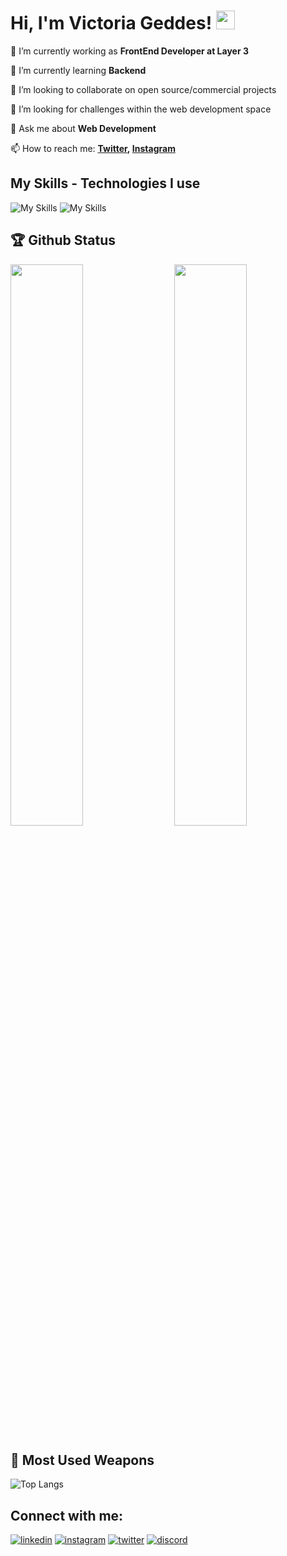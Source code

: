 

<!--
**toiaa/toiaa** is a ✨ _special_ ✨ repository because its `README.md` (this file) appears on your GitHub profile.

Here are some ideas to get you started:

- 🔭 I’m currently working on ...
- 🌱 I’m currently learning ...
- 👯 I’m looking to collaborate on ...
- 🤔 I’m looking for help with ...
- 💬 Ask me about ...
- 📫 How to reach me: ...
- 😄 Pronouns: ...
- ⚡ Fun fact: ...
-->
<!--
-->
# Hi, I'm Victoria Geddes! <img src="https://raw.githubusercontent.com/MartinHeinz/MartinHeinz/master/wave.gif" width="30px" height="30px">

🔭 I’m currently working as **FrontEnd Developer at Layer 3**

🌱 I’m currently learning **Backend**

👯 I’m looking to collaborate on open source/commercial projects

🤔 I’m looking for challenges within the web development space

💬 Ask me about **Web Development**

📫 How to reach me: **[Twitter](https://x.com/toiagedd), [Instagram](https://instagram.com/toiagedd)**

## My Skills - Technologies I use
![My Skills](https://skillicons.dev/icons?i=js,ts,react,next,redux,tailwind,materialui,nodejs,expressjs,mongodb,jest,git,github,vercel,netlify)
![My Skills](https://skillicons.dev/icons?i=html,css,supabase,sass,firebase,mysql,bootstrap,vscode,bash,figma,linux)

## 🏆 Github Status 
<img  src="https://github-stats-lemon.vercel.app/api?username=toiaa&show_icons=true&hide_border=true&theme=tokyonight" width="48%" align="right" >
<img  src="https://github-readme-streak-stats.herokuapp.com/?user=toiaa&theme=tokyonight" width="48%" >

## 🌟 Most Used Weapons 
![Top Langs](https://github-readme-stats.vercel.app/api/top-langs?username=toiaa&show_icons=true&locale=en&layout=compact&theme=tokyonight)
<!--
![github graph](https://github-readme-activity-graph.vercel.app/graph?username=toiaa&theme=react-dark)
-->
## Connect with me:
[![linkedin](https://skillicons.dev/icons?i=linkedin)](www.linkedin.com/in/vic-geddes)
[![instagram](https://skillicons.dev/icons?i=instagram)](https://www.instagram.com/toiagedd/)
[![twitter](https://skillicons.dev/icons?i=twitter)](https://x.com/toiagedd)
[![discord](https://skillicons.dev/icons?i=discord)](https://discord.gg/X5Ahpu77)
